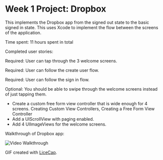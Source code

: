 # Week 1 Project: Dropbox

This implements the Dropbox app from the signed out state to the basic signed in state.  This uses Xcode to implement the flow between the screens of the application.

Time spent: 11 hours spent in total

Completed user stories:

Required: User can tap through the 3 welcome screens.

Required: User can follow the create user flow.

Required: User can follow the sign in flow.

Optional: You should be able to swipe through the welcome screens instead of just tapping them.
- Create a custom free form view controller that is wide enough for 4 screens. Creating Custom View Controllers, Creating a Free Form View Controller
- Add a UIScrollView with paging enabled.
- Add 4 UIImageViews for the welcome screens.

Walkthrough of Dropbox app:

![Video Walkthrough](project1-dropbox.gif)

GIF created with [LiceCap](http://www.cockos.com/licecap/).

